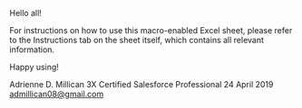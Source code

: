 Hello all!

For instructions on how to use this macro-enabled Excel sheet, please refer to the Instructions tab on the sheet itself, which contains all relevant information.

Happy using!

Adrienne D. Millican
3X Certified Salesforce Professional
24 April 2019
admillican08@gmail.com

